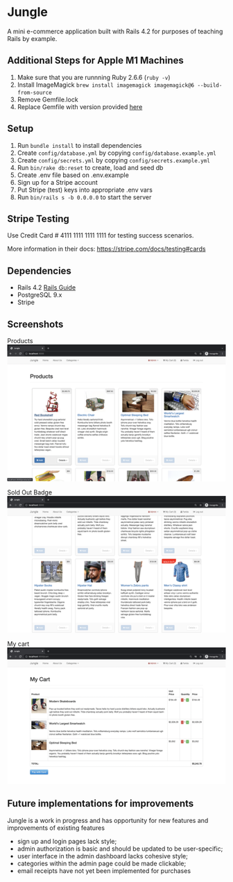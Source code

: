 # Jungle

A mini e-commerce application built with Rails 4.2 for purposes of teaching Rails by example.

## Additional Steps for Apple M1 Machines

1. Make sure that you are runnning Ruby 2.6.6 (`ruby -v`)
1. Install ImageMagick `brew install imagemagick imagemagick@6 --build-from-source`
2. Remove Gemfile.lock
3. Replace Gemfile with version provided [here](https://gist.githubusercontent.com/FrancisBourgouin/831795ae12c4704687a0c2496d91a727/raw/ce8e2104f725f43e56650d404169c7b11c33a5c5/Gemfile)

## Setup

1. Run `bundle install` to install dependencies
2. Create `config/database.yml` by copying `config/database.example.yml`
3. Create `config/secrets.yml` by copying `config/secrets.example.yml`
4. Run `bin/rake db:reset` to create, load and seed db
5. Create .env file based on .env.example
6. Sign up for a Stripe account
7. Put Stripe (test) keys into appropriate .env vars
8. Run `bin/rails s -b 0.0.0.0` to start the server

## Stripe Testing

Use Credit Card # 4111 1111 1111 1111 for testing success scenarios.

More information in their docs: <https://stripe.com/docs/testing#cards>

## Dependencies

* Rails 4.2 [Rails Guide](http://guides.rubyonrails.org/v4.2/)
* PostgreSQL 9.x
* Stripe

## Screenshots 
Products
!["products"](https://github.com/faridamoussaeff/jungle-rails/blob/master/docs/Screen%20Shot%202022-01-11%20at%209.25.19%20PM.png)

Sold Out Badge
!["sold-out"](https://github.com/faridamoussaeff/jungle-rails/blob/master/docs/Screen%20Shot%202022-01-11%20at%209.25.40%20PM.png)

My cart 
!["my cart"](https://github.com/faridamoussaeff/jungle-rails/blob/master/docs/Screen%20Shot%202022-01-11%20at%209.25.48%20PM.png)

## Future implementations for improvements 

Jungle is a work in progress and has opportunity for new features and improvements of existing features
- sign up and login pages lack style;
- admin authorization is basic and should be updated to be user-specific;
- user interface in the admin dashboard lacks cohesive style;
- categories within the admin page could be made clickable;
- email receipts have not yet been implemented for purchases